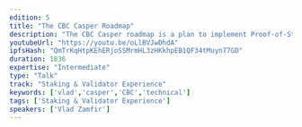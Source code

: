 ```yaml
---
edition: 5
title: "The CBC Casper Roadmap"
description: "The CBC Casper roadmap is a plan to implement Proof-of-Stake and Sharding for Ethereum using “correct-by-construction” (CBC) software design methodology. This talk will share new CBC Casper research, including specifications for light clients, liveness and sharding. It will include updates on formal verification and engineering efforts, and a roadmap for (eventual) release."
youtubeUrl: "https://youtu.be/oLlBVJwDhdA"
ipfsHash: "QmTrKqHtpKEhERjoSSMrmHL3zHKkhpEB1QF34tMuyn77GD"
duration: 1836
expertise: "Intermediate"
type: "Talk"
track: "Staking & Validator Experience"
keywords: ['vlad','casper','CBC','technical']
tags: ['Staking & Validator Experience']
speakers: ['Vlad Zamfir']
---
```

